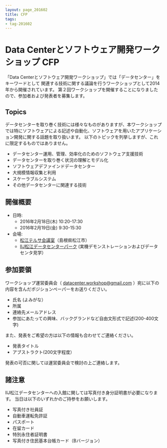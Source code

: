 ```yaml
---
layout: page_201602
title: CFP
tags:
- tag-201602
---
```


# Data Centerとソフトウェア開発ワークショップ CFP

「Data Centerとソフトウェア開発ワークショップ」では「データセンター」をキーワードとして
関連する技術に関する議論を行うワークショップとして2014年から開催されています。
第２回ワークショップを開催することになりましたので、参加者および発表者を募集します。

## Topics

データセンターを取り巻く技術には様々なものがありますが、本ワークショップでは特にソフトウェアによる記述や自動化、ソフトウェアを用いたアプリケーション開発に関する話題を取り扱います。
以下のトピックを列挙しますが、これに限定するものではありません。

* データセンター運用、管理、効率化のためのソフトウェア支援技術
* データセンターを取り巻く状況の理解とモデル化
* ソフトウェアデファインドデータセンター
* 大規模情報収集と利用
* スケーラブルシステム
* その他データセンターに関連する技術

## 開催概要

* 日時: 
	* 2016年2月18日(木) 10:20-17:30
	* 2016年2月19日(金)  9:30-15:30
* 会場: 
	* <a href="http://www.sanbg.com/terrsa/">松江テルサ会議室</a>（島根県松江市）
	* <a href="http://www.iij.ad.jp/DC/about/index.html">IIJ松江データセンターパーク</a> (実機デモンストレーションおよびデータセンタ見学）

## 参加要領

ワークショップ運営委員会（ <a href="mailto:datacenter.workshop@gmail.com"> datacenter.workshop@gmail.com </a> ）宛に以下の内容を含んだポジションペーパーをお送りください。

* 氏名 (よみがな）
* 所属
* 連絡先メールアドレス
* 参加にあたっての興味、バックグランドなど自由文形式で記述(200-400文字)

また、発表をご希望の方は以下の情報も合わせてご連絡ください。

* 発表タイトル
* アブストラクト(200文字程度）

発表の可否に関しては運営委員会で検討の上ご連絡します。


## 諸注意

IIJ松江データセンターへの入館に関しては写真付き身分証明書が必要になります。
当日は以下のいずれかのご持参をお願いします。

- 写真付き社員証
- 自動車運転免許証
- パスポート
- 在留カード
- 特別永住者証明書
- 写真付き住民基本台帳カード（Bバージョン）


